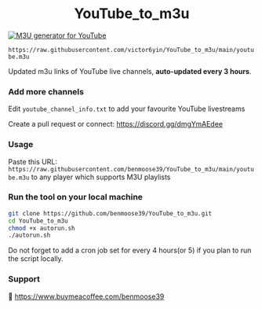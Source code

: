 
<h1 align="center"> YouTube_to_m3u </h1>

[![M3U generator for YouTube](https://github.com/victor6yin/YouTube_to_m3u/actions/workflows/m3u_Generator.yml/badge.svg)](https://github.com/victor6yin/YouTube_to_m3u/actions/workflows/m3u_Generator.yml)

`https://raw.githubusercontent.com/victor6yin/YouTube_to_m3u/main/youtube.m3u`

Updated m3u links of YouTube live channels, **auto-updated every 3 hours**.


### Add more channels
Edit `youtube_channel_info.txt` to add your favourite YouTube livestreams

Create a pull request or connect: https://discord.gg/dmgYmAEdee

### Usage
Paste this URL: `https://raw.githubusercontent.com/benmoose39/YouTube_to_m3u/main/youtube.m3u` to any player which supports M3U playlists

### Run the tool on your local machine
``` bash
git clone https://github.com/benmoose39/YouTube_to_m3u.git
cd YouTube_to_m3u
chmod +x autorun.sh
./autorun.sh
```

Do not forget to add a cron job set for every 4 hours(or 5) if you plan to run the script locally.

### Support

🙂 https://www.buymeacoffee.com/benmoose39
